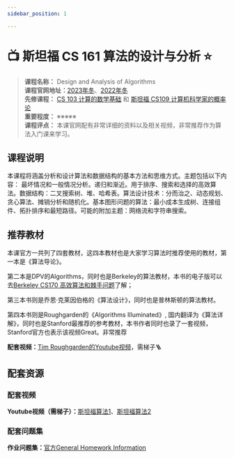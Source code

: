 ```yaml
---
sidebar_position: 1

---
```


# 📺 斯坦福 CS 161 算法的设计与分析 ⭐️

>**课程名称：** Design and Analysis of Algorithms  
**课程官网地址：**[2023年冬](https://stanford-cs161.github.io/winter2023/)、[2022年冬](https://stanford-cs161.github.io/winter2022/)  
**先修课程：** [CS 103 计算的数学基础](https://hackway.org/docs/math/basic/discrete/cs103) 和 [斯坦福 CS109 计算机科学家的概率论](https://hackway.org/docs/math/basic/probability/cs109)         
**重要程度：** ※※※※※  
**课程评点：** 本课官网配有非常详细的资料以及相关视频，非常推荐作为算法入门课来学习。

## 课程说明
本课程将涵盖分析和设计算法和数据结构的基本方法和思维方式。主题包括以下内容： 最坏情况和一般情况分析。递归和渐近。用于排序、搜索和选择的高效算法。数据结构：二叉搜索树、堆、哈希表。算法设计技术：分而治之、动态规划、贪心算法、摊销分析和随机化。基本图形问题的算法：最小成本生成树、连接组件、拓扑排序和最短路径。可能的附加主题：网络流和字符串搜索。

## 推荐教材
本课官方一共列了四套教材，这四本教材也是大家学习算法时推荐使用的教材，第一本是《算法导论》。

<Book img="https://hackweek-1251009918.cos.ap-shanghai.myqcloud.com/hackway/cs/s25648004.jpg" url="https://item.jd.com/11144230.html" title="算法导论（原书第3版）"></Book>

第二本是DPV的Algorithms，同时也是Berkeley的算法教材，本书的电子版可以去[Berkeley CS170 高效算法和棘手问题](https://hackway.org/docs/cs/sophomore/algorithm/cs170)了解；

第三本书则是乔恩·克莱因伯格的《算法设计》，同时也是普林斯顿的算法教材。

<Book img="https://hackweek-1251009918.cos.ap-shanghai.myqcloud.com/hackway/cs/s33849905.jpg" url="https://item.jd.com/13140962.html" title="算法设计"></Book>

第四本书则是Roughgarden的《Algorithms Illuminated》, 国内翻译为《算法详解》，同时也是Stanford最推荐的参考教材，本书作者同时也录了一套视频，Stanford官方也表示该视频Great。<H color="#f60">非常推荐</H>

**配套视频：**[Tim Roughgarden的Youtube视频](https://www.youtube.com/channel/UCcH4Ga14Y4ELFKrEYM1vXCg/playlists)，需梯子🪜

<Book img="https://hackweek-1251009918.cos.ap-shanghai.myqcloud.com/hackway/cs/s29970325.jpg" url="https://item.jd.com/12686233.html" title="算法详解"></Book>

## 配套资源
### 配套视频
**Youtube视频（需梯子）：**[斯坦福算法1](https://www.youtube.com/watch?v=yRM3sc57q0c&list=PLXFMmlk03Dt7Q0xr1PIAriY5623cKiH7V&index=1)、[斯坦福算法2](https://www.youtube.com/playlist?list=PLXFMmlk03Dt5EMI2s2WQBsLsZl7A5HEK6)

### 配套问题集
**作业问题集：**[官方General Homework Information](https://stanford-cs161.github.io/winter2023/homework/)


